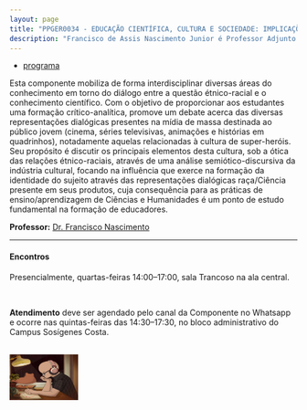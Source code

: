 ```yaml
---
layout: page
title: "PPGER0034 - EDUCAÇÃO CIENTÍFICA, CULTURA E SOCIEDADE: IMPLICAÇÕES PARA O ENSINO DE CIÊNCIAS E HUMANIDADES"
description: "Francisco de Assis Nascimento Junior é Professor Adjunto no Campus Sosígenes Costa da Universidade Federal do Sul da Bahia, em Porto Seguro (BA); onde atua na formação de professores e pesquisa as relações entre identidade de gênero/relações étnico-raciais no Ensino de Ciências através das Histórias em Quadrinhos de Super-Heróis"
---
```


- [programa](https://itxesco.github.io/aulas/ppger0034_cronograma.html)

Esta componente mobiliza de forma interdisciplinar diversas áreas do conhecimento em torno do diálogo entre a questão étnico-racial e o conhecimento científico. Com o objetivo de proporcionar aos estudantes uma formação crítico-analítica, promove um debate acerca das diversas representações dialógicas presentes na mídia de massa destinada ao público jovem (cinema, séries televisivas, animações e histórias em quadrinhos), notadamente aquelas relacionadas à cultura de super-heróis. Seu propósito é discutir os principais elementos desta cultura, sob a ótica das relações étnico-raciais, através de uma análise semiótico-discursiva da indústria cultural, focando na influência que exerce na formação da identidade do sujeito através das representações dialógicas raça/Ciência presente em seus produtos, cuja consequência para as práticas de ensino/aprendizagem de Ciências e Humanidades é um ponto de estudo fundamental na formação de educadores.

**Professor:** [Dr. Francisco Nascimento](https://itxesco.github.io/pages/about.html)

---

<div class="container">
<h4><a name="contact"></a>Encontros</h4>

<div class="row-fluid">
    <div class="span5">
        <p>Presencialmente, quartas-feiras 14:00–17:00, sala Trancoso na ala central.</p>
        <br>
        <p><b>Atendimento</b> deve ser agendado pelo canal da Componente no Whatsapp e ocorre nas quintas-feiras das 14:30–17:30, no bloco administrativo do Campus Sosígenes Costa.</p>
        <br/>
    </div>
    <div class="span2">
        <a href="https://youtu.be/5qap5aO4i9A" target="_blank">
            <img src="/assets/figuras/perfil_lo_fi.jpeg" alt="Estudar ouvindo lofi hip hop é relaxante e auxilia sua concentração." width="120" height="80" title="Prof. Dr. Francisco Nascimento">
        </a>
    </div>
</div>
</div>
